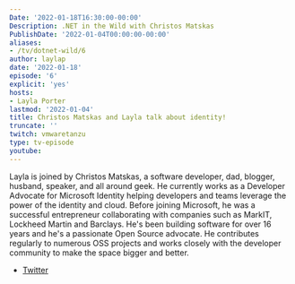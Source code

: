 ```yaml
---
Date: '2022-01-18T16:30:00-00:00'
Description: .NET in the Wild with Christos Matskas
PublishDate: '2022-01-04T00:00:00-00:00'
aliases:
- /tv/dotnet-wild/6
author: laylap
date: '2022-01-18'
episode: '6'
explicit: 'yes'
hosts:
- Layla Porter
lastmod: '2022-01-04'
title: Christos Matskas and Layla talk about identity!
truncate: ''
twitch: vmwaretanzu
type: tv-episode
youtube: 
---
```


Layla is joined by Christos Matskas, a software developer, dad, blogger, husband, speaker, and all around geek. He currently works as a Developer Advocate for Microsoft Identity helping developers and teams leverage the power of the identity and cloud. Before joining Microsoft, he was a successful entrepreneur collaborating with companies such as MarkIT, Lockheed Martin and Barclays. He's been building software for over 16 years and he's a passionate Open Source advocate. He contributes regularly to numerous OSS projects and works closely with the developer community to make the space bigger and better.

- [Twitter](https://twitter.com/christosmatskas)